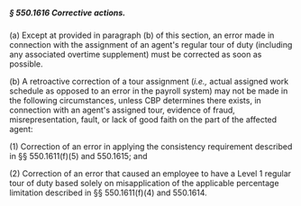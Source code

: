 ##### § 550.1616 Corrective actions. #####

(a) Except at provided in paragraph (b) of this section, an error made in connection with the assignment of an agent's regular tour of duty (including any associated overtime supplement) must be corrected as soon as possible.

(b) A retroactive correction of a tour assignment (*i.e.,* actual assigned work schedule as opposed to an error in the payroll system) may not be made in the following circumstances, unless CBP determines there exists, in connection with an agent's assigned tour, evidence of fraud, misrepresentation, fault, or lack of good faith on the part of the affected agent:

(1) Correction of an error in applying the consistency requirement described in §§ 550.1611(f)(5) and 550.1615; and

(2) Correction of an error that caused an employee to have a Level 1 regular tour of duty based solely on misapplication of the applicable percentage limitation described in §§ 550.1611(f)(4) and 550.1614.